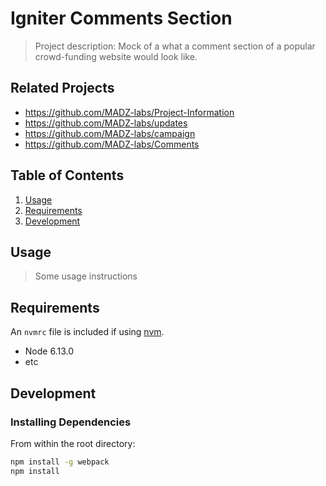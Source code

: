 # Igniter Comments Section

> Project description: Mock of a what a comment section of a popular crowd-funding website would look like.
  
## Related Projects

  - https://github.com/MADZ-labs/Project-Information
  - https://github.com/MADZ-labs/updates
  - https://github.com/MADZ-labs/campaign
  - https://github.com/MADZ-labs/Comments

## Table of Contents

1. [Usage](#Usage)
1. [Requirements](#requirements)
1. [Development](#development)

## Usage

> Some usage instructions

## Requirements

An `nvmrc` file is included if using [nvm](https://github.com/creationix/nvm).

- Node 6.13.0
- etc

## Development

### Installing Dependencies

From within the root directory:

```sh
npm install -g webpack
npm install
```
